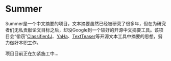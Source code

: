 Summer
======

Summer是一个中文摘要的项目，文本摘要虽然已经被研究了很多年，但在为研究者们无私贡献论文目标之后，却没Google到一个较好的开源中文摘要工具。该项目会“偷窃”[Classifier4J](http://classifier4j.sourceforge.net/)、[YaHa](https://github.com/jannson/yaha)、[TextTeaser](https://github.com/MojoJolo/textteaser)等开源文本工具中摘要的思想，努力做好本职工作。

项目目前正在加紧施工中...
